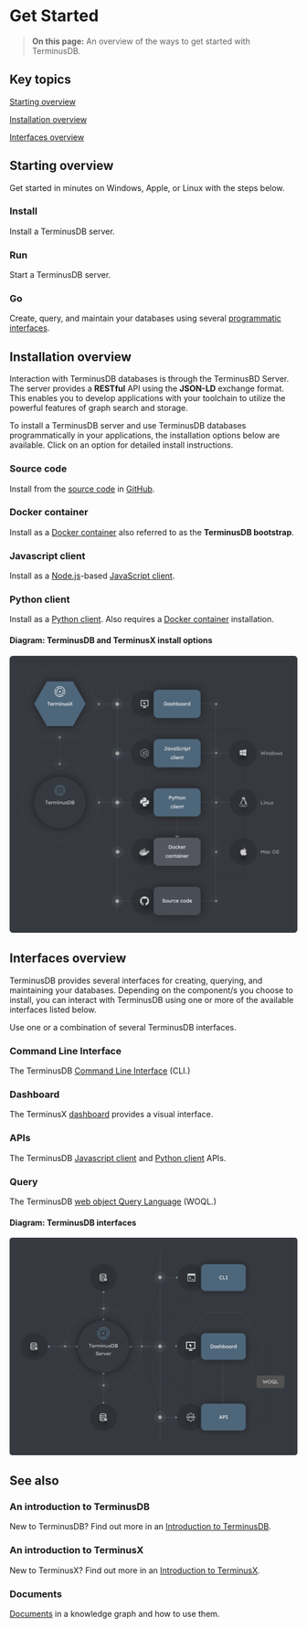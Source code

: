 # Get Started

> **On this page:** An overview of the ways to get started with TerminusDB.

## Key topics

[Starting overview](get-started.md#overview)

[Installation overview](get-started.md#installation-overview)

[Interfaces overview](get-started.md#interfaces-overview)

## Starting overview

Get started in minutes on Windows, Apple, or Linux with the steps below.

### Install

Install a TerminusDB server.

### Run

Start a TerminusDB server.

### Go

Create, query, and maintain your databases using several [programmatic interfaces](get-started.md#interfaces-overview).

## Installation overview

Interaction with TerminusDB databases is through the TerminusBD Server. The server provides a **RESTful** API using the **JSON-LD** exchange format. This enables you to develop applications with your toolchain to utilize the powerful features of graph search and storage.

To install a TerminusDB server and use TerminusDB databases programmatically in your applications, the installation options below are available. Click on an option for detailed install instructions.

### Source code

Install from the [source code](../../../terminusdb/overview/install/install-from-source-code/) in [GitHub](https://github.com/terminusdb/terminusdb).

### Docker container

Install as a [Docker container](../../../terminusdb/overview/install/install-as-docker-container/) also referred to as the **TerminusDB bootstrap**.

### Javascript client

Install as a [Node.js](https://nodejs.org/en/download/)-based [JavaScript client](../../../terminusdb/overview/install/install-javascript-client/).

### Python client

Install as a [Python client](../../../terminusdb/overview/install/install-python-client/). Also requires a [Docker container](../../../terminusdb/overview/install/install-as-docker-container/) installation.

#### Diagram: TerminusDB and TerminusX install options

![](../../../img/diagrams/terminusdb-install-options.png)

## Interfaces overview

TerminusDB provides several interfaces for creating, querying, and maintaining your databases. Depending on the component/s you choose to install, you can interact with TerminusDB using one or more of the available interfaces listed below.

Use one or a combination of several TerminusDB interfaces.

### Command Line Interface

The TerminusDB [Command Line Interface](../../../terminusdb/overview/reference/reference-cli/) (CLI.)

### Dashboard

The TerminusX [dashboard](../../../terminusdb/overview/terminusx/get-started/) provides a visual interface.

### APIs

The TerminusDB [Javascript client](../../../terminusdb/overview/install/install-javascript-client/) and [Python client](../../../terminusdb/overview/install/install-python-client/) APIs.

### Query

The TerminusDB [web object Query Language](../../../terminusdb/overview/explanation/explanation-woql/) (WOQL.)

#### Diagram: TerminusDB interfaces

![](../../../img/diagrams/terminusdb-interfaces.png)

## See also

### An introduction to TerminusDB

New to TerminusDB? Find out more in an [Introduction to TerminusDB](../../../terminusdb/overview/overviews/introduction/).

### An introduction to TerminusX

New to TerminusX? Find out more in an [Introduction to TerminusX](../../../terminusdb/overview/terminusx/introduction/).

### Documents

[Documents](../../../terminusdb/overview/explanation/explanation-documents/) in a knowledge graph and how to use them.
